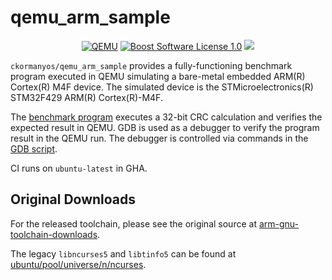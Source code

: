 qemu_arm_sample
==================

<p align="center">
    <a href="https://github.com/ckormanyos/qemu_arm_sample/actions">
        <img src="https://github.com/ckormanyos/qemu_arm_sample/actions/workflows/qemu_arm_sample.yml/badge.svg" alt="QEMU"></a>
    <a href="https://github.com/ckormanyos/qemu_arm_sample/blob/master/LICENSE">
        <img src="https://img.shields.io/badge/license-BSL%201.0-blue.svg" alt="Boost Software License 1.0"></a>
    <a href="https://godbolt.org/z/aTvWrGEz1" alt="godbolt">
        <img src="https://img.shields.io/badge/try%20it%20on-godbolt-green" /></a>
</p>

`ckormanyos/qemu_arm_sample` provides a fully-functioning benchmark
program executed in QEMU simulating a bare-metal embedded
ARM(R) Cortex(R) M4F device. The simulated device is
the STMicroelectronics(R) STM32F429 ARM(R) Cortex(R)-M4F.

The
[benchmark program](https://github.com/ckormanyos/qemu_arm_sample/blob/main/ref_app/src/app/benchmark/app_benchmark_crc.cpp)
executes a 32-bit CRC calculation and verifies the expected result in QEMU.
GDB is used as a debugger to verify the program result in the QEMU run.
The debugger is controlled via commands in the
[GDB script](https://github.com/ckormanyos/qemu_arm_sample/blob/main/ref_app/target/build/test_app_benchmarks_emulator.gdb).

CI runs on `ubuntu-latest` in GHA.

## Original Downloads

For the released toolchain, please see the original source at
[arm-gnu-toolchain-downloads](https://developer.arm.com/downloads/-/arm-gnu-toolchain-downloads).

The legacy `libncurses5` and `libtinfo5` can be found at
[ubuntu/pool/universe/n/ncurses](http://security.ubuntu.com/ubuntu/pool/universe/n/ncurses/).
